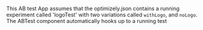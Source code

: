 This AB test App assumes that the optimizely.json contains a running experiment called
'logoTest' with two variations called `withLogo`,  and `noLogo`.  The ABTest component
automatically hooks up to a running test 
